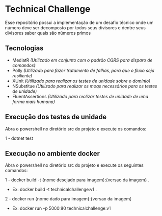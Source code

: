 # Technical Challenge

Esse repositório possui a implementação de um desafio técnico onde um número deve ser decomposto por todos seus divisores e dentre seus divisores saber quais são números primos

## Tecnologias

- MediatR <i>(Utilizado em conjunto com o padrão CQRS para disparo de comandos)</i>
- Polly <i>(Utilizado para fazer tratamento de falhas, para que o fluxo seja resiliente)</i>
- XUnit <i>(Utilizado para realizar os testes de unidade sobre o dominio)</i>
- NSubstitue <i>(Utilizado para realizar os moqs necessários para os testes de unidade)</i>
- FluentAssertions <i>(Utilizado para realizar testes de unidade de uma forma mais humana)</i>

## Execução dos testes de unidade

Abra o powershell no diretório src do projeto e execute os comandos:

1 - dotnet test

## Execução no ambiente docker

Abra o powershell no diretório src do projeto e execute os seguintes comandos:

1 - docker build -t {nome desejado para imagem}:{versao da imagem} .

- Ex: docker build -t technicalchallenge:v1 .
	
2 - docker run {nome dado para imagem}:{versao da imagem}

- Ex: docker run -p 5000:80 technicalchallenge:v1